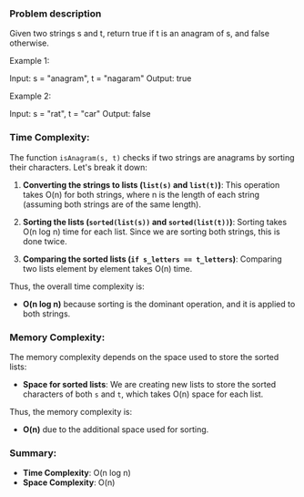 ### Problem description
Given two strings s and t, return true if t is an anagram of s, and false otherwise.

Example 1:

Input: s = "anagram", t = "nagaram"
Output: true

Example 2:

Input: s = "rat", t = "car"
Output: false

 

### Time Complexity:
The function `isAnagram(s, t)` checks if two strings are anagrams by sorting their characters. Let's break it down:

1. **Converting the strings to lists (`list(s)` and `list(t)`)**: This operation takes O(n) for both strings, where n is the length of each string (assuming both strings are of the same length). 

2. **Sorting the lists (`sorted(list(s))` and `sorted(list(t))`)**: Sorting takes O(n log n) time for each list. Since we are sorting both strings, this is done twice.

3. **Comparing the sorted lists (`if s_letters == t_letters`)**: Comparing two lists element by element takes O(n) time.

Thus, the overall time complexity is:
- **O(n log n)** because sorting is the dominant operation, and it is applied to both strings.

### Memory Complexity:
The memory complexity depends on the space used to store the sorted lists:

- **Space for sorted lists**: We are creating new lists to store the sorted characters of both `s` and `t`, which takes O(n) space for each list.

Thus, the memory complexity is:
- **O(n)** due to the additional space used for sorting.

### Summary:
- **Time Complexity**: O(n log n)
- **Space Complexity**: O(n)
